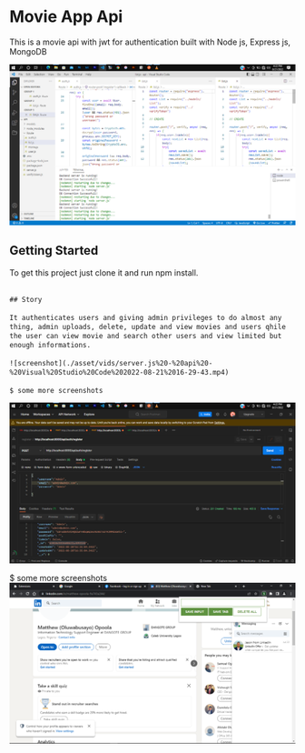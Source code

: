 # Movie App Api

This is a movie api with jwt for authentication built with Node js, Express js, MongoDB

![screenshot](./asset/img/Vscode.png)

## Getting Started

To get this project just clone it and run npm install.

```

## Story

It authenticates users and giving admin privileges to do almost any thing, admin uploads, delete, update and view movies and users qhile the user can view movie and search other users and view limited but enough informations.

![screenshot](./asset/vids/server.js%20-%20api%20-%20Visual%20Studio%20Code%202022-08-21%2016-29-43.mp4)

$ some more screenshots
```

![screenshot](./asset/img/PostMan1.png)

$ some more screenshots
![screenshot](./asset/img/MongoDB.png)

```

```
